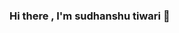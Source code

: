 ### Hi there , I'm sudhanshu tiwari 👋

<!--
**sudhanshuGt/sudhanshuGt** is a ✨ _special_ ✨ repository because its `README.md` (this file) appears on your GitHub profile.

Here are some ideas to get you started:

- 🔭 I’m currently working on andorid studio project
- 🌱 I’m currently learning data structures and algorithms

-->
